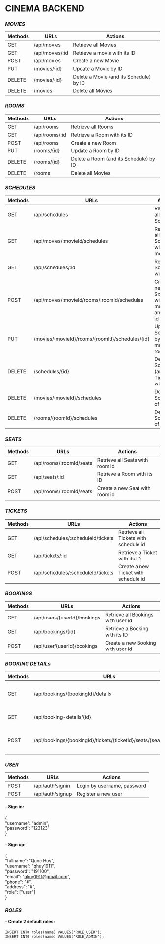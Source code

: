# CINEMA BACKEND

### *MOVIES*

| Methods | URLs            | Actions                                 |
|---------|-----------------|-----------------------------------------|
| GET     | /api/movies     | Retrieve all Movies                     |
| GET     | /api/movies/:id | Retrieve a movie with its ID            |
| POST    | /api/movies     | Create a new Movie                      |
| PUT     | /movies/{id}    | Update a Movie by ID                    |
| DELETE  | /movies/{id}    | Delete a Movie (and its Schedule) by ID |
| DELETE  | /movies         | Delete all Movies                       |

### *ROOMS*

| Methods | URLs           | Actions                                |
|---------|----------------|----------------------------------------|
| GET     | /api/rooms     | Retrieve all Rooms                     |
| GET     | /api/rooms/:id | Retrieve a Room with its ID            |
| POST    | /api/rooms     | Create a new Room                      |
| PUT     | /rooms/{id}    | Update a Room by ID                    |
| DELETE  | /rooms/{id}    | Delete a Room (and its Schedule) by ID |
| DELETE  | /rooms         | Delete all Movies                      |

### *SCHEDULES*

| Methods | URLs                                            | Actions                                         |
|---------|-------------------------------------------------|-------------------------------------------------|
| GET     | /api/schedules                                  | Retrieve all Schedules                          |
| GET     | /api/movies/:movieId/schedules                  | Retrieve all Schedules with movie id            |
| GET     | /api/schedules/:id                              | Retrieve a Schedule with its ID                 |
| POST    | /api/movies/:movieId/rooms/:roomId/schedules    | Create a new Schedule with movie id and room id |
| PUT     | /movies/{movieId}/rooms/{roomId}/schedules/{id} | Update a Schedule by id with movie, room id     |
| DELETE  | /schedules/{id}                                 | Delete a Schedule (and its Ticket) with id      |
| DELETE  | /movies/{movieId}/schedules                     | Delete all Schedules of a Movie                 |
| DELETE  | /rooms/{roomId}/schedules                       | Delete all Schedules of a Room                  |

### *SEATS*

| Methods | URLs                     | Actions                         |
|---------|--------------------------|---------------------------------|
| GET     | /api/rooms/:roomId/seats | Retrieve all Seats with room id |
| GET     | /api/seats/:id           | Retrieve a Room with its ID     |
| POST    | /api/rooms/:roomId/seats | Create a new Seat with room id  |
|         |                          |                                 |

### *TICKETS*

| Methods | URLs                               | Actions                               |
|---------|------------------------------------|---------------------------------------|
| GET     | /api/schedules/:scheduleId/tickets | Retrieve all Tickets with schedule id |
| GET     | /api/tickets/:id                   | Retrieve a Ticket with its ID         |
| POST    | /api/schedules/:scheduleId/tickets | Create a new Ticket with schedule id  |

### *BOOKINGS*

| Methods | URLs                         | Actions                            |
|---------|------------------------------|------------------------------------|
| GET     | /api/users/{userId}/bookings | Retrieve all Bookings with user id |
| GET     | /api/bookings/{id}           | Retrieve a Booking with its ID     |
| POST    | /api/user/{userId}/bookings  | Create a new Booking with user id  |

### *BOOKING DETAILs*

| Methods | URLs                                                                | Actions                                                   |
|---------|---------------------------------------------------------------------|-----------------------------------------------------------|
| GET     | /api/bookings/{bookingId}/details                                   | Retrieve all BookingDetails with booking id               |
| GET     | /api/booking-details/{id}                                           | Retrieve a BookingDetails with its ID                     |
| POST    | /api/bookings/{bookingId}/tickets/{ticketId}/seats/{seatId}/details | Create a new BookingDetails with booking, ticket, seat id |

### *USER*

| Methods | URLs             | Actions                     |
|---------|------------------|-----------------------------|
| POST    | /api/auth/signin | Login by username, password |
| POST    | /api/auth/signup | Register a new user         |

#### - Sign in:

{<br/>
    "username": "admin",<br/>
    "password": "123123"<br/>
}<br/>

#### - Sign up:

{<br/>
    "fullname": "Quoc Huy",<br/>
    "username": "qhuy1911",<br/>
    "password": "191100",<br/>
    "email": "qhuy1911@gmail.com",<br/>
    "phone": "#",<br/>
    "address": "#",<br/>
    "role": ["user"]<br/>
}<br/>

### *ROLES*

#### - Create 2 default roles:
    INSERT INTO roles(name) VALUES('ROLE_USER');
    INSERT INTO roles(name) VALUES('ROLE_ADMIN');